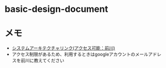 # basic-design-document

<div style="page-break-before:always"></div>

# メモ
- [システムアーキテクチャリンク(アクセス可能：前川)](https://drive.google.com/file/d/17qPmAPqj0ThNnVW4FqyoFK8QKDnU7azl/view?usp=sharing)
- アクセス制限があるため、利用するときはgoogleアカウントのメールアドレスを前川に教えてください